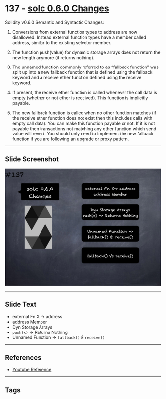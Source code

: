 # 137 - [solc 0.6.0 Changes](solc%200.6.0%20Changes.md)
Solidity v0.6.0 Semantic and Syntactic Changes:

1. Conversions from external function types to address are now disallowed. Instead external function types have a member called address, similar to the existing selector member.
    
2. The function push(value) for dynamic storage arrays does not return the new length anymore (it returns nothing).
    
3. The unnamed function commonly referred to as “fallback function” was split up into a new fallback function that is defined using the fallback keyword and a receive ether function defined using the receive keyword.
    
4. If present, the receive ether function is called whenever the call data is empty (whether or not ether is received). This function is implicitly payable.
    
5. The new fallback function is called when no other function matches (if the receive ether function does not exist then this includes calls with empty call data). You can make this function payable or not. If it is not payable then transactions not matching any other function which send value will revert. You should only need to implement the new fallback function if you are following an upgrade or proxy pattern.

___
## Slide Screenshot
![137.png](../../images/3.%20Solidity%20201/137.png)
___
## Slide Text
- external Fn X -> address
- address Member
- Dyn Storage Arrays
- `push(x)` -> Returns Nothing
- Unnamed Function -> `fallback()` & `receive()`
___
## References
- [Youtube Reference](https://youtu.be/TqMIbouwePE?t=1696)
___
## Tags
